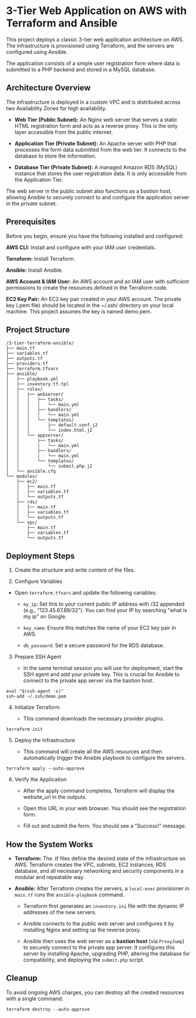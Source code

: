 # 3-Tier Web Application on AWS with Terraform and Ansible
This project deploys a classic 3-tier web application architecture on AWS. The infrastructure is provisioned using Terraform, and the servers are configured using Ansible.

The application consists of a simple user registration form where data is submitted to a PHP backend and stored in a MySQL database.

## Architecture Overview
The infrastructure is deployed in a custom VPC and is distributed across two Availability Zones for high availability.

- **Web Tier (Public Subnet):** An Nginx web server that serves a static HTML registration form and acts as a reverse proxy. This is the only layer accessible from the public internet.

- **Application Tier (Private Subnet):** An Apache server with PHP that processes the form data submitted from the web tier. It connects to the database to store the information.

- **Database Tier (Private Subnet):** A managed Amazon RDS (MySQL) instance that stores the user registration data. It is only accessible from the Application Tier.

The web server in the public subnet also functions as a bastion host, allowing Ansible to securely connect to and configure the application server in the private subnet.

## Prerequisites
Before you begin, ensure you have the following installed and configured:

**AWS CLI:** Install and configure with your IAM user credentials.

**Terraform:** Install Terraform.

**Ansible:** Install Ansible.

**AWS Account & IAM User:** An AWS account and an IAM user with sufficient permissions to create the resources defined in the Terraform code.

**EC2 Key Pair:** An EC2 key pair created in your AWS account. The private key (.pem file) should be located in the ~/.ssh/ directory on your local machine. This project assumes the key is named demo.pem.

## Project Structure
```
/3-tier-terraform-ansible/
├── main.tf
├── variables.tf
├── outputs.tf
├── providers.tf
├── terraform.tfvars
├── ansible/
│   ├── playbook.yml
│   ├── inventory.tf.tpl
│   ├── roles/
│   │   ├── webserver/
│   │   │   ├── tasks/
│   │   │   │   └── main.yml
│   │   │   ├── handlers/
│   │   │   │   └── main.yml
│   │   │   └── templates/
│   │   │       ├── default.conf.j2
│   │   │       └── index.html.j2
│   │   └── appserver/
│   │       ├── tasks/
│   │       │   └── main.yml
│   │       ├── handlers/
│   │       │   └── main.yml
│   │       └── templates/
│   │           └── submit.php.j2
│   └── ansible.cfg
└── modules/
    ├── ec2/
    │   ├── main.tf
    │   ├── variables.tf
    │   └── outputs.tf
    ├── rds/
    │   ├── main.tf
    │   ├── variables.tf
    │   └── outputs.tf
    └── vpc/
        ├── main.tf
        ├── variables.tf
        └── outputs.tf
```
## Deployment Steps
1. Create the structure and write content of the files.

2. Configure Variables

- Open `terraform.tfvars` and update the following variables:

  - `my_ip`: Set this to your current public IP address with /32 appended (e.g., "123.45.67.89/32"). You can find your IP by searching "what is my ip" on Google.

  - `key_name`: Ensure this matches the name of your EC2 key pair in AWS.

  - `db_password`: Set a secure password for the RDS database.

3. Prepare SSH Agent

   - In the same terminal session you will use for deployment, start the SSH agent and add your private key. This is crucial for Ansible to connect to the private app server via the bastion host.
```
eval "$(ssh-agent -s)"
ssh-add ~/.ssh/demo.pem
```
4. Initialize Terraform

   - This command downloads the necessary provider plugins.
```
terraform init
```
5. Deploy the Infrastructure

   - This command will create all the AWS resources and then automatically trigger the Ansible playbook to configure the servers.
```
terraform apply --auto-approve
```
6. Verify the Application

   - After the apply command completes, Terraform will display the website_url in the outputs.

   - Open this URL in your web browser. You should see the registration form.

   - Fill out and submit the form. You should see a "Success!" message.

## How the System Works
- **Terraform:** The .tf files define the desired state of the infrastructure on AWS. Terraform creates the VPC, subnets, EC2 instances, RDS database, and all necessary networking and security components in a modular and repeatable way.

- **Ansible:** After Terraform creates the servers, a `local-exec` provisioner in `main.tf` runs the `ansible-playbook` command.

  - Terraform first generates an `inventory.ini` file with the dynamic IP addresses of the new servers.

  - Ansible connects to the public web server and configures it by installing Nginx and setting up the reverse proxy.

  - Ansible then uses the web server as a **bastion host** (via `ProxyJump`) to securely connect to the private app server. It configures this server by installing Apache, upgrading PHP, altering the database for compatibility, and deploying the `submit.php` script.

## Cleanup
To avoid ongoing AWS charges, you can destroy all the created resources with a single command:
```
terraform destroy --auto-approve
```
